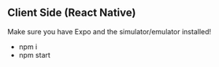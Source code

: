 

## Client Side (React Native)

Make sure you have Expo and the simulator/emulator installed!

- npm i 
- npm start
